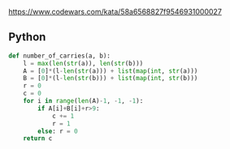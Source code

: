 https://www.codewars.com/kata/58a6568827f9546931000027

## Python
```python
def number_of_carries(a, b):
    l = max(len(str(a)), len(str(b)))
    A = [0]*(l-len(str(a))) + list(map(int, str(a)))
    B = [0]*(l-len(str(b))) + list(map(int, str(b)))
    r = 0
    c = 0
    for i in range(len(A)-1, -1, -1):
        if A[i]+B[i]+r>9:
            c += 1
            r = 1
        else: r = 0
    return c
```